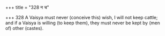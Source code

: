 +++
title = "328 न च"

+++
328	A Vaisya must never (conceive this) wish, I will not keep cattle; and if a Vaisya is willing (to keep them), they must never be kept by (men of) other (castes).